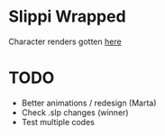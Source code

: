 # Slippi Wrapped

Character renders gotten [here](https://www.reddit.com/r/smashbros/comments/4khef3/melee_full_classic_mode_poses_good_for_streams/)


# TODO
- Better animations / redesign (Marta)
- Check .slp changes (winner)
- Test multiple codes
